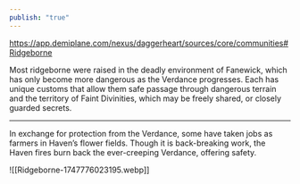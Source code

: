 ```yaml
---
publish: "true"
---
```

https://app.demiplane.com/nexus/daggerheart/sources/core/communities#Ridgeborne

Most ridgeborne were raised in the deadly environment of Fanewick, which has only become more dangerous as the Verdance progresses. Each has unique customs that allow them safe passage through dangerous terrain and the territory of Faint Divinities, which may be freely shared, or closely guarded secrets.

---
 
 In exchange for protection from the Verdance, some have taken jobs as farmers in Haven’s flower fields. Though it is back-breaking work, the Haven fires burn back the ever-creeping Verdance, offering safety.

![[Ridgeborne-1747776023195.webp]]